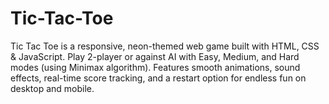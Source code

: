 # Tic-Tac-Toe
Tic Tac Toe is a responsive, neon-themed web game built with HTML, CSS &amp; JavaScript. Play 2-player or against AI with Easy, Medium, and Hard modes (using Minimax algorithm). Features smooth animations, sound effects, real-time score tracking, and a restart option for endless fun on desktop and mobile.
